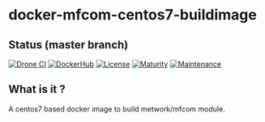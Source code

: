 # docker-mfcom-centos7-buildimage

## Status (master branch)

[![Drone CI](http://metwork-framework.org:8000/api/badges/metwork-framework/docker-mfcom-centos7-buildimage/status.svg)](http://metwork-framework.org:8000/metwork-framework/docker-mfcom-centos7-buildimage)
[![DockerHub](https://github.com/metwork-framework/resources/blob/master/badges/dockerhub_link.svg)](https://hub.docker.com/r/metwork/mfcom-centos7-buildimage/)
[![License](https://github.com/metwork-framework/resources/blob/master/badges/bsd.svg)]()
[![Maturity](https://github.com/metwork-framework/resources/blob/master/badges/beta.svg)]()
[![Maintenance](https://github.com/metwork-framework/resources/blob/master/badges/maintained.svg)]()

## What is it ?

A centos7 based docker image to build metwork/mfcom module.


